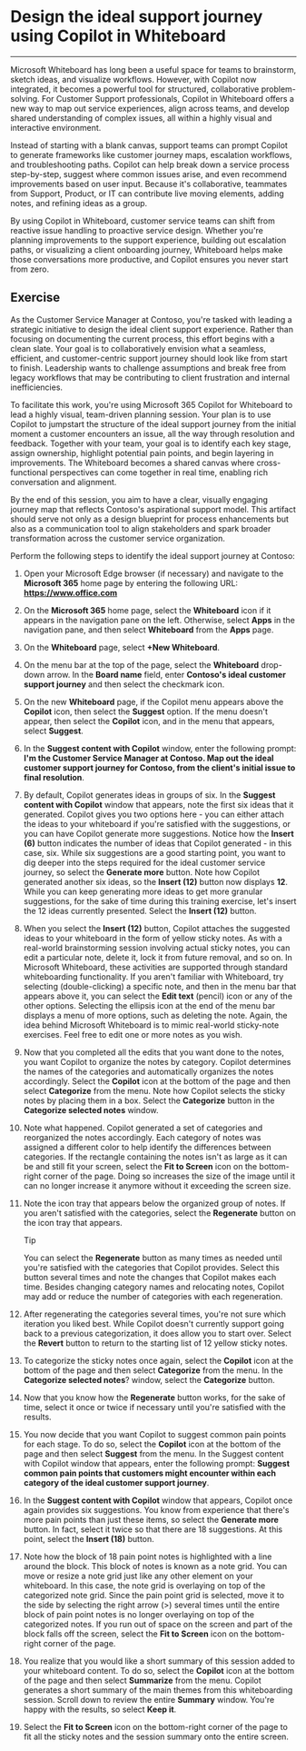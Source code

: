 # Design the ideal support journey using Copilot in Whiteboard
---
Microsoft Whiteboard has long been a useful space for teams to brainstorm, sketch ideas, and visualize workflows. However, with Copilot now integrated, it becomes a powerful tool for structured, collaborative problem-solving. For Customer Support professionals, Copilot in Whiteboard offers a new way to map out service experiences, align across teams, and develop shared understanding of complex issues, all within a highly visual and interactive environment.

Instead of starting with a blank canvas, support teams can prompt Copilot to generate frameworks like customer journey maps, escalation workflows, and troubleshooting paths. Copilot can help break down a service process step-by-step, suggest where common issues arise, and even recommend improvements based on user input. Because it's collaborative, teammates from Support, Product, or IT can contribute live moving elements, adding notes, and refining ideas as a group.

By using Copilot in Whiteboard, customer service teams can shift from reactive issue handling to proactive service design. Whether you're planning improvements to the support experience, building out escalation paths, or visualizing a client onboarding journey, Whiteboard helps make those conversations more productive, and Copilot ensures you never start from zero.

## Exercise

As the Customer Service Manager at Contoso, you're tasked with leading a strategic initiative to design the ideal client support experience. Rather than focusing on documenting the current process, this effort begins with a clean slate. Your goal is to collaboratively envision what a seamless, efficient, and customer-centric support journey should look like from start to finish. Leadership wants to challenge assumptions and break free from legacy workflows that may be contributing to client frustration and internal inefficiencies.

To facilitate this work, you're using Microsoft 365 Copilot for Whiteboard to lead a highly visual, team-driven planning session. Your plan is to use Copilot to jumpstart the structure of the ideal support journey from the initial moment a customer encounters an issue, all the way through resolution and feedback. Together with your team, your goal is to identify each key stage, assign ownership, highlight potential pain points, and begin layering in improvements. The Whiteboard becomes a shared canvas where cross-functional perspectives can come together in real time, enabling rich conversation and alignment.

By the end of this session, you aim to have a clear, visually engaging journey map that reflects Contoso's aspirational support model. This artifact should serve not only as a design blueprint for process enhancements but also as a communication tool to align stakeholders and spark broader transformation across the customer service organization.

Perform the following steps to identify the ideal support journey at Contoso:

1. Open your Microsoft Edge browser (if necessary) and navigate to the **Microsoft 365** home page by entering the following URL: **https://www.office.com**  
1. On the **Microsoft 365** home page, select the **Whiteboard** icon if it appears in the navigation pane on the left. Otherwise, select **Apps** in the navigation pane, and then select **Whiteboard** from the **Apps** page.
1. On the **Whiteboard** page, select **+New Whiteboard**. 
1. On the menu bar at the top of the page, select the **Whiteboard** drop-down arrow. In the **Board name** field, enter **Contoso's ideal customer support journey** and then select the checkmark icon.
1. On the new **Whiteboard** page, if the Copilot menu appears above the **Copilot** icon, then select the **Suggest** option. If the menu doesn't appear, then select the **Copilot** icon, and in the menu that appears, select **Suggest**.
1. In the **Suggest content with Copilot** window, enter the following prompt: **I'm the Customer Service Manager at Contoso. Map out the ideal customer support journey for Contoso, from the client's initial issue to final resolution**.
1. By default, Copilot generates ideas in groups of six. In the **Suggest content with Copilot** window that appears, note the first six ideas that it generated. Copilot gives you two options here - you can either attach the ideas to your whiteboard if you're satisfied with the suggestions, or you can have Copilot generate more suggestions. Notice how the **Insert (6)** button indicates the number of ideas that Copilot generated - in this case, six. While six suggestions are a good starting point, you want to dig deeper into the steps required for the ideal customer service journey, so select the **Generate more** button. Note how Copilot generated another six ideas, so the **Insert (12)** button now displays **12**. While you can keep generating more ideas to get more granular suggestions, for the sake of time during this training exercise, let's insert the 12 ideas currently presented. Select the **Insert (12)** button.
1. When you select the **Insert (12)** button, Copilot attaches the suggested ideas to your whiteboard in the form of yellow sticky notes. As with a real-world brainstorming session involving actual sticky notes, you can edit a particular note, delete it, lock it from future removal, and so on. In Microsoft Whiteboard, these activities are supported through standard whiteboarding functionality. If you aren't familiar with Whiteboard, try selecting (double-clicking) a specific note, and then in the menu bar that appears above it, you can select the **Edit text** (pencil) icon or any of the other options. Selecting the ellipsis icon at the end of the menu bar displays a menu of more options, such as deleting the note. Again, the idea behind Microsoft Whiteboard is to mimic real-world sticky-note exercises. Feel free to edit one or more notes as you wish.
1. Now that you completed all the edits that you want done to the notes, you want Copilot to organize the notes by category. Copilot determines the names of the categories and automatically organizes the notes accordingly. Select the **Copilot** icon at the bottom of the page and then select **Categorize** from the menu. Note how Copilot selects the sticky notes by placing them in a box. Select the **Categorize** button in the **Categorize selected notes** window.
1. Note what happened. Copilot generated a set of categories and reorganized the notes accordingly. Each category of notes was assigned a different color to help identify the differences between categories. If the rectangle containing the notes isn't as large as it can be and still fit your screen, select the **Fit to Screen** icon on the bottom-right corner of the page. Doing so increases the size of the image until it can no longer increase it anymore without it exceeding the screen size.
1. Note the icon tray that appears below the organized group of notes. If you aren't satisfied with the categories, select the **Regenerate** button on the icon tray that appears.

    > [!TIP]
    >  You can select the **Regenerate** button as many times as needed until you're satisfied with the categories that Copilot provides. Select this button several times and note the changes that Copilot makes each time. Besides changing category names and relocating notes, Copilot may add or reduce the number of categories with each regeneration.

1. After regenerating the categories several times, you're not sure which iteration you liked best. While Copilot doesn't currently support going back to a previous categorization, it does allow you to start over. Select the **Revert** button to return to the starting list of 12 yellow sticky notes.
1. To categorize the sticky notes once again, select the **Copilot** icon at the bottom of the page and then select **Categorize** from the menu. In the **Categorize selected notes**? window, select the **Categorize** button.
1. Now that you know how the **Regenerate** button works, for the sake of time, select it once or twice if necessary until you're satisfied with the results. 
1. You now decide that you want Copilot to suggest common pain points for each stage. To do so, select the **Copilot** icon at the bottom of the page and then select **Suggest** from the menu. In the Suggest content with Copilot window that appears, enter the following prompt: **Suggest common pain points that customers might encounter within each category of the ideal customer support journey**.
1. In the **Suggest content with Copilot** window that appears, Copilot once again provides six suggestions. You know from experience that there's more pain points than just these items, so select the **Generate more** button. In fact, select it twice so that there are 18 suggestions. At this point, select the **Insert (18)** button. 
1. Note how the block of 18 pain point notes is highlighted with a line around the block. This block of notes is known as a note grid. You can move or resize a note grid just like any other element on your whiteboard. In this case, the note grid is overlaying on top of the categorized note grid. Since the pain point grid is selected, move it to the side by selecting the right arrow (>) several times until the entire block of pain point notes is no longer overlaying on top of the categorized notes. If you run out of space on the screen and part of the block falls off the screen, select the **Fit to Screen** icon on the bottom-right corner of the page.
1. You realize that you would like a short summary of this session added to your whiteboard content. To do so, select the **Copilot** icon at the bottom of the page and then select **Summarize** from the menu. Copilot generates a short summary of the main themes from this whiteboarding session. Scroll down to review the entire **Summary** window. You're happy with the results, so select **Keep it**.
1. Select the **Fit to Screen** icon on the bottom-right corner of the page to fit all the sticky notes and the session summary onto the entire screen.
